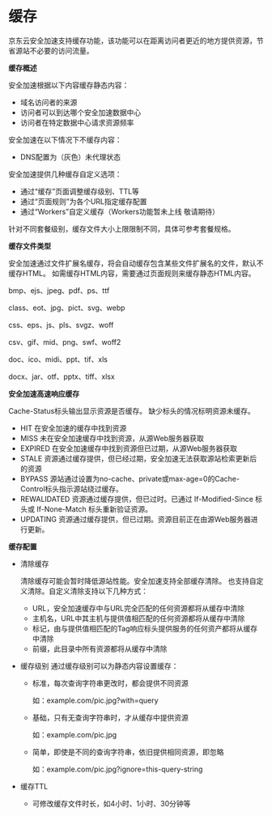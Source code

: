
# 缓存
京东云安全加速支持缓存功能，该功能可以在距离访问者更近的地方提供资源，节省源站不必要的访问流量。

**缓存概述**

安全加速根据以下内容缓存静态内容：
- 域名访问者的来源
- 访问者可以到达哪个安全加速数据中心
- 访问者在特定数据中心请求资源频率

安全加速在以下情况下不缓存内容：

- DNS配置为（灰色）未代理状态


安全加速提供几种缓存自定义选项：

- 通过“缓存”页面调整缓存级别、TTL等
- 通过“页面规则”为各个URL指定缓存配置
- 通过“Workers”自定义缓存（Workers功能暂未上线 敬请期待）

针对不同套餐级别，缓存文件大小上限限制不同，具体可参考套餐规格。

**缓存文件类型**


安全加速通过文件扩展名缓存，将会自动缓存包含某些文件扩展名的文件，默认不缓存HTML。
如需缓存HTML内容，需要通过页面规则来缓存静态HTML内容。


bmp、ejs、jpeg、pdf、ps、ttf

class、eot、jpg、pict、svg、webp

css、eps、js、pls、svgz、woff

csv、gif、mid、png、swf、woff2

doc、ico、midi、ppt、tif、xls

docx、jar、otf、pptx、tiff、xlsx


**安全加速高速响应缓存**

Cache-Status标头输出显示资源是否缓存。
缺少标头的情况标明资源未缓存。

- HIT 在安全加速的缓存中找到资源
- MISS 未在安全加速缓存中找到资源，从源Web服务器获取
- EXPIRED 在安全加速缓存中找到资源但已过期，从源Web服务器获取
- STALE 资源通过缓存提供，但已经过期，安全加速无法获取源站检索更新后的资源
- BYPASS 源站通过设置为no-cache、private或max-age=0的Cache-Control标头指示源站绕过缓存。
- REWALIDATED 资源通过缓存提供，但已过时。已通过 If-Modified-Since 标头或 If-None-Match 标头重新验证资源。
- UPDATING 资源通过缓存提供，但已过期。资源目前正在由源Web服务器进行更新。

**缓存配置**
- 清除缓存

  清除缓存可能会暂时降低源站性能。安全加速支持全部缓存清除。
  也支持自定义清除。自定义清除支持以下几种方式：
  - URL，安全加速缓存中与URL完全匹配的任何资源都将从缓存中清除
  - 主机名，URL中其主机与提供值相匹配的任何资源都将从缓存中清除
  - 标记，由与提供值相匹配的Tag响应标头提供服务的任何资产都将从缓存中清除
  - 前缀，此目录中所有资源都将从缓存中清除



- 缓存级别
  通过缓存级别可以为静态内容设置缓存：
  - 标准，每次查询字符串更改时，都会提供不同资源

    如：example.com/pic.jpg?with=query
  - 基础，只有无查询字符串时，才从缓存中提供资源

    如：example.com/pic.jpg
  - 简单，即使是不同的查询字符串，依旧提供相同资源，即忽略

    如：example.com/pic.jpg?ignore=this-query-string


- 缓存TTL
    - 可修改缓存文件时长，如4小时、1小时、30分钟等
